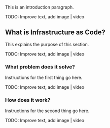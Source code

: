 This is an introduction paragraph.

<div style="background='yellow'">TODO: Improve text, add image | video</div>

## What is Infrastructure as Code?

This explains the purpose of this section.

<div style="background='yellow'">TODO: Improve text, add image | video</div>

### What problem does it solve?

Instructions for the first thing go here.

<div style="background='yellow'">TODO: Improve text, add image | video</div>

### How does it work?

Instructions for the second thing go here.

<div style="background='yellow'">TODO: Improve text, add image | video</div>